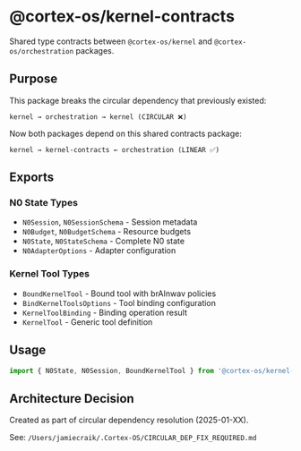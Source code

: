 # @cortex-os/kernel-contracts

Shared type contracts between `@cortex-os/kernel` and `@cortex-os/orchestration` packages.

## Purpose

This package breaks the circular dependency that previously existed:
```
kernel → orchestration → kernel (CIRCULAR ❌)
```

Now both packages depend on this shared contracts package:
```
kernel → kernel-contracts ← orchestration (LINEAR ✅)
```

## Exports

### N0 State Types
- `N0Session`, `N0SessionSchema` - Session metadata
- `N0Budget`, `N0BudgetSchema` - Resource budgets
- `N0State`, `N0StateSchema` - Complete N0 state
- `N0AdapterOptions` - Adapter configuration

### Kernel Tool Types
- `BoundKernelTool` - Bound tool with brAInwav policies
- `BindKernelToolsOptions` - Tool binding configuration
- `KernelToolBinding` - Binding operation result
- `KernelTool` - Generic tool definition

## Usage

```typescript
import { N0State, N0Session, BoundKernelTool } from '@cortex-os/kernel-contracts';
```

## Architecture Decision

Created as part of circular dependency resolution (2025-01-XX).

See: `/Users/jamiecraik/.Cortex-OS/CIRCULAR_DEP_FIX_REQUIRED.md`
